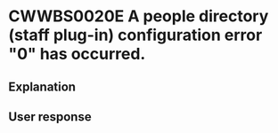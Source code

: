 # CWWBS0020E A people directory (staff plug-in) configuration error "0" has occurred.

## Explanation

## User response